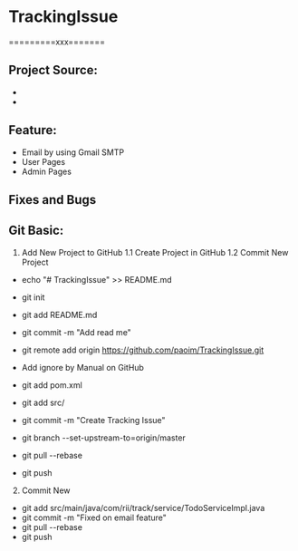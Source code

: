 # TrackingIssue
=========xxx=======

Project Source:
---------------
- 
- 

Feature:
--------
- Email by using Gmail SMTP
- User Pages
- Admin Pages


Fixes and Bugs
- 


Git Basic:
----------
1. Add New Project to GitHub
1.1 Create Project in GitHub
1.2 Commit New Project
- echo "# TrackingIssue" >> README.md
- git init
- git add README.md
- git commit -m "Add read me"
- git remote add origin https://github.com/paoim/TrackingIssue.git

- Add ignore by Manual on GitHub

- git add pom.xml
- git add src/
- git commit -m "Create Tracking Issue"
- git branch --set-upstream-to=origin/master
- git pull --rebase
- git push

2. Commit New
- git add src/main/java/com/rii/track/service/TodoServiceImpl.java
- git commit -m "Fixed on email feature"
- git pull --rebase
- git push
